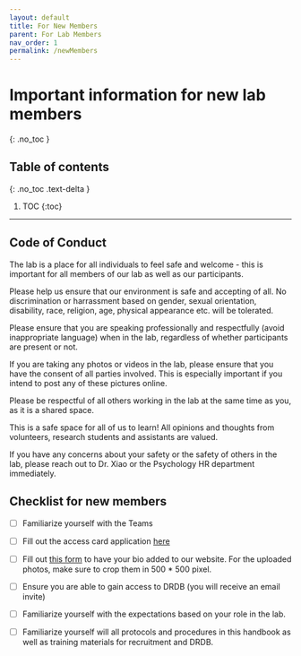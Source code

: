 ```yaml
---
layout: default
title: For New Members
parent: For Lab Members
nav_order: 1
permalink: /newMembers
---
```


# Important information for new lab members
{: .no_toc }

## Table of contents
{: .no_toc .text-delta }

1. TOC
{:toc}

---

## Code of Conduct 

The lab is a place for all individuals to feel safe and welcome - this is important for all members of our lab as well as our participants.

Please help us ensure that our environment is safe and accepting of all.
No discrimination or harrassment based on gender, sexual orientation, disability, race, religion, age, physical appearance etc. will be tolerated. 

Please ensure that you are speaking professionally and respectfully (avoid inappropriate language) when in the lab, regardless of whether participants are present or not. 

If you are taking any photos or videos in the lab, please ensure that you have the consent of all parties involved. This is especially important if you intend to post any of these pictures online.

Please be respectful of all others working in the lab at the same time as you, as it is a shared space.

This is a safe space for all of us to learn! All opinions and thoughts from volunteers, research students and assistants are valued.

If you have any concerns about your safety or the safety of others in the lab, please reach out to Dr. Xiao or the Psychology HR department immediately.


## Checklist for new members

- [ ] Familiarize yourself with the Teams
- [ ] Fill out the access card application [here](https://forms.office.com/pages/responsepage.aspx?id=B2M3RCm0rUKMJSjNSW9HcudkN_4lJH5IiXFmxJeXy5JUN0xJNzZCM0lWSzMxQk9SUDVYRDM2MU9aSi4u)
- [ ] Fill out [this form](https://forms.office.com/r/DyyjwnPBXj) to have your bio added to our website. For the uploaded photos, make sure to crop them in 500 * 500 pixel.
- [ ] Ensure you are able to gain access to DRDB (you will receive an email invite)
- [ ] Familiarize yourself with the expectations based on your role in the lab. 
- [ ] Familiarize yourself will all protocols and procedures in this handbook as well as training materials for recruitment and DRDB. 

